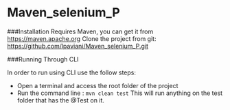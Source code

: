 # Maven_selenium_P

###Installation
Requires Maven, you can get it from https://maven.apache.org
Clone the project from git: https://github.com/lpaviani/Maven_selenium_P.git

###Running Through CLI

In order to run using CLI use the follow steps:
- Open a terminal and access the root folder of the project
- Run the command line : `mvn clean test`
This will run anything on the test folder that has the @Test on it.